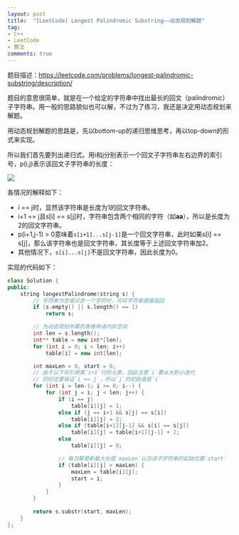 ```yaml
---
layout: post
title:  "[LeetCode] Longest Palindromic Substring——动态规划解题"
tag:
- C++
- LeetCode
- 算法
comments: true
---
```


题目描述：<https://leetcode.com/problems/longest-palindromic-substring/description/>

题目的意思很简单，就是在一个给定的字符串中找出最长的回文（palindromic）子字符串。用一般的思路貌似也可以解，不过为了练习，我还是决定用动态规划来解题。

用动态规划解题的思路是，先以bottom-up的递归思维思考，再以top-down的形式来实现。

所以我们首先要列出递归式。用i和j分别表示一个回文子字符串左右边界的索引号，p(i,j)表示该回文子字符串的长度：

![](https://controny.github.io/assets/images/posts/20180202111834.png)

各情况的解释如下：

* i == j时，显然该字符串是长度为1的回文字符串。
* i+1 == j且s[i] == s[j]时，字符串包含两个相同的字符（如**aa**），所以是长度为2的回文字符串。
* p(i+1,j-1) > 0意味着`s[i+1]...s[j-1]`是一个回文字符串，此时如果s[i] == s[j]，那么该字符串也是回文字符串，其长度等于上述回文字符串加2。
* 其他情况下，`s[i]...s[j]`不是回文字符串，因此长度为0。

实现的代码如下：

```cpp
class Solution {
public:
    string longestPalindrome(string s) {
        // 字符串为空或只含一个字符时，可将字符串直接返回
        if (s.empty() || s.length() == 1)
            return s;

        // 为动态规划所需的表格申请内存空间
        int len = s.length();
        int** table = new int*[len];
        for (int i = 0; i < len; i++)
            table[i] = new int[len];

        int maxLen = 0, start = 0;
        // 由于以下将引用第`i+1`行的元素，因此注意`i`要从大到小迭代
        // 同时还要保证`i <= j`，所以`j`的初始值是`i`
        for (int i = len-1; i >= 0; i--) {
            for (int j = i; j < len; j++) {
                if (i == j)
                    table[i][j] = 1;
                else if (j == i+1 && s[j] == s[i])
                    table[i][j] = 2;
                else if (table[i+1][j-1] && s[i] == s[j])
                    table[i][j] = table[i+1][j-1] + 2;
                else
                    table[i][j] = 0;

                // 每次都更新最大长度`maxLen`以及该子字符串的起始位置`start`
                if (table[i][j] > maxLen) {
                    maxLen = table[i][j];
                    start = i;
                }
            }
        }
        
        return s.substr(start, maxLen);
    }
};
```

